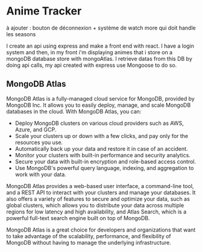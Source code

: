 # Anime Tracker

à ajouter :
bouton de déconnexion + système de watch more qui doit handle les seasons


I create an api using express and make a front end with react. I have a login system and then, in my front i'm displaying animes that i store on a mongoDB database store with mongoAtlas. I retrieve datas from this DB by doing api calls, my api created with express use Mongoose to do so.

## MongoDB Atlas

MongoDB Atlas is a fully-managed cloud service for MongoDB, provided by MongoDB Inc. It allows you to easily deploy, manage, and scale MongoDB databases in the cloud. With MongoDB Atlas, you can:

- Deploy MongoDB clusters on various cloud providers such as AWS, Azure, and GCP.
- Scale your clusters up or down with a few clicks, and pay only for the resources you use.
- Automatically back up your data and restore it in case of an accident.
- Monitor your clusters with built-in performance and security analytics.
- Secure your data with built-in encryption and role-based access control.
- Use MongoDB's powerful query language, indexing, and aggregation to work with your data.

MongoDB Atlas provides a web-based user interface, a command-line tool, and a REST API to interact with your clusters and manage your databases. It also offers a variety of features to secure and optimize your data, such as global clusters, which allows you to distribute your data across multiple regions for low latency and high availability, and Atlas Search, which is a powerful full-text search engine built on top of MongoDB.

MongoDB Atlas is a great choice for developers and organizations that want to take advantage of the scalability, performance, and flexibility of MongoDB without having to manage the underlying infrastructure.
